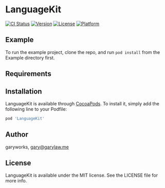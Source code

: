 # LanguageKit

[![CI Status](http://img.shields.io/travis/garyworks/LanguageKit.svg?style=flat)](https://travis-ci.org/garyworks/LanguageKit)
[![Version](https://img.shields.io/cocoapods/v/LanguageKit.svg?style=flat)](http://cocoapods.org/pods/LanguageKit)
[![License](https://img.shields.io/cocoapods/l/LanguageKit.svg?style=flat)](http://cocoapods.org/pods/LanguageKit)
[![Platform](https://img.shields.io/cocoapods/p/LanguageKit.svg?style=flat)](http://cocoapods.org/pods/LanguageKit)

## Example

To run the example project, clone the repo, and run `pod install` from the Example directory first.

## Requirements

## Installation

LanguageKit is available through [CocoaPods](http://cocoapods.org). To install
it, simply add the following line to your Podfile:

```ruby
pod 'LanguageKit'
```

## Author

garyworks, gary@garylaw.me

## License

LanguageKit is available under the MIT license. See the LICENSE file for more info.
